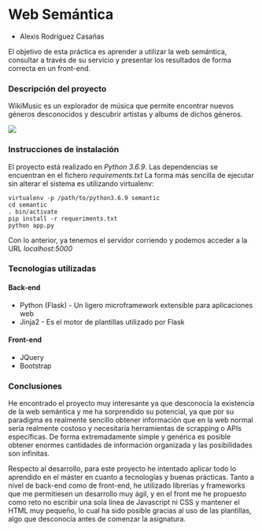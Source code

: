 # Web Semántica
* Alexis Rodríguez Casañas

El objetivo de esta práctica es aprender a utilizar la web semántica, consultar a través de su servicio y presentar los resultados de forma
correcta en un front-end.

### Descripción del proyecto
WikiMusic es un explorador de música que permite encontrar nuevos géneros desconocidos y descubrir artistas y albums de dichos géneros.

![](https://i.ibb.co/M7sJcmC/image.png)

### Instrucciones de instalación
El proyecto está realizado en *Python 3.6.9*. Las dependencias se encuentran en el fichero *requirements.txt*
La forma más sencilla de ejecutar sin alterar el sistema es utilizando virtualenv:
```
virtualenv -p /path/to/python3.6.9 semantic
cd semantic
. bin/activate
pip install -r requeriments.txt
python app.py
```
Con lo anterior, ya tenemos el servidor corriendo y podemos acceder a la URL *localhost:5000*

### Tecnologías utilizadas

#### Back-end
* Python (Flask) - Un ligero microframework extensible para aplicaciones web
* Jinja2 - Es el motor de plantillas utilizado por Flask

#### Front-end
* JQuery
* Bootstrap

### Conclusiones
He encontrado el proyecto muy interesante ya que desconocía la existencia de la web semántica y me ha sorprendido su potencial, ya que
por su paradigma es realmente sencillo obtener información que en la web normal sería realmente costoso y necesitaría herramientas de scrapping
o APIs específicas. De forma extremadamente simple y genérica es posible obtener enormes cantidades de información organizada y las posibilidades
son infinitas.

Respecto al desarrollo, para este proyecto he intentado aplicar todo lo aprendido en el máster en cuanto a tecnologías y buenas prácticas.
Tanto a nivel de back-end como de front-end, he utilizado librerías y frameworks que me permitiesen un desarrollo muy ágil, y
en el front me he propuesto como reto no escribir una sola línea de Javascript ni CSS y mantener el HTML muy pequeño, lo
cual ha sido posible gracias al uso de las plantillas, algo que desconocía antes de comenzar la asignatura.

